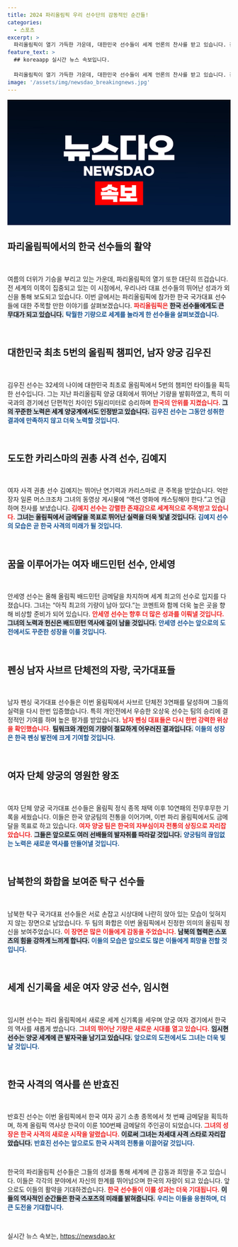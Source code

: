 ```yaml
---
title: 2024 파리올림픽 우리 선수단의 감동적인 순간들!
categories:
  - 스포츠
excerpt: >
  파리올림픽이 열기 가득한 가운데, 대한민국 선수들이 세계 언론의 찬사를 받고 있습니다. 김우진, 김예지 등 스타 선수들은 역대급 기록을 세우며 한국의 위상을 높이고 있습니다! 클릭해 확인해보세요!
feature_text: >
  ## koreaapp 실시간 뉴스 속보입니다.

  파리올림픽이 열기 가득한 가운데, 대한민국 선수들이 세계 언론의 찬사를 받고 있습니다. 김우진, 김예지 등 스타 선수들은 역대급 기록을 세우며 한국의 위상을 높이고 있습니다! 클릭해 확인해보세요!
image: '/assets/img/newsdao_breakingnews.jpg'
---
```


<p><img src="/assets/img/newsdao_breakingnews.jpg" alt="koreaapp 속보" /></p>

<h2 data-ke-size="size26">파리올림픽에서의 한국 선수들의 활약</h2>

<p data-ke-size="size16">&nbsp;</p>

<p>여름의 더위가 기승을 부리고 있는 가운데, 파리올림픽의 열기 또한 대단히 뜨겁습니다. 전 세계의 이목이 집중되고 있는 이 시점에서, 우리나라 대표 선수들의 뛰어난 성과가 외신을 통해 보도되고 있습니다. 이번 글에서는 파리올림픽에 참가한 한국 국가대표 선수들에 대한 주목할 만한 이야기를 살펴보겠습니다. <b><span style="color: #ee2323;">파리올림픽은</span></b> <b><span style="background-color: #21538527;">한국 선수들에게도 큰 무대가 되고 있습니다.</span></b> <b><span style="color: #1a5490;">탁월한 기량으로 세계를 놀라게 한 선수들을 살펴보겠습니다.</span></b></p>

<p data-ke-size="size16">&nbsp;</p>

<h2 data-ke-size="size26">대한민국 최초 5번의 올림픽 챔피언, 남자 양궁 김우진</h2>

<p data-ke-size="size16">&nbsp;</p>

<p>김우진 선수는 32세의 나이에 대한민국 최초로 올림픽에서 5번의 챔피언 타이틀을 획득한 선수입니다. 그는 지난 파리올림픽 양궁 대회에서 뛰어난 기량을 발휘하였고, 특히 미국과의 경기에선 단편적인 차이인 5밀리미터로 승리하며 <b><span style="color: #ee2323;">한국의 안위를 지켰습니다.</span></b> <b><span style="background-color: #21538527;">그의 꾸준한 노력은 세계 양궁계에서도 인정받고 있습니다.</span></b> <b><span style="color: #1a5490;">김우진 선수는 그동안 성취한 결과에 만족하지 않고 더욱 노력할 것입니다.</span></b></p>

<p data-ke-size="size16">&nbsp;</p>

<h2 data-ke-size="size26">도도한 카리스마의 권총 사격 선수, 김예지</h2>

<p data-ke-size="size16">&nbsp;</p>

<p>여자 사격 권총 선수 김예지는 뛰어난 연기력과 카리스마로 큰 주목을 받았습니다. 억만장자 일론 머스크조차 그녀의 동영상 게시물에 “액션 영화에 캐스팅해야 한다.”고 언급하며 찬사를 보냈습니다. <b><span style="color: #ee2323;">김예지 선수는 강렬한 존재감으로 세계적으로 주목받고 있습니다.</span></b> <b><span style="background-color: #21538527;">그녀는 올림픽에서 금메달을 목표로 뛰어난 실력을 더욱 빛낼 것입니다.</span></b> <b><span style="color: #1a5490;">김예지 선수의 모습은 곧 한국 사격의 미래가 될 것입니다.</span></b></p>

<p data-ke-size="size16">&nbsp;</p>

<h2 data-ke-size="size26">꿈을 이루어가는 여자 배드민턴 선수, 안세영</h2>

<p data-ke-size="size16">&nbsp;</p>

<p>안세영 선수는 올해 올림픽 배드민턴 금메달을 차지하며 세계 최고의 선수로 입지를 다졌습니다. 그녀는 “아직 최고의 기량이 남아 있다.”는 코멘트와 함께 더욱 높은 곳을 향해 비상할 준비가 되어 있습니다. <b><span style="color: #ee2323;">안세영 선수는 향후 더 많은 성과를 이뤄낼 것입니다.</span></b> <b><span style="background-color: #21538527;">그녀의 노력과 헌신은 배드민턴 역사에 길이 남을 것입니다.</span></b> <b><span style="color: #1a5490;">안세영 선수는 앞으로의 도전에서도 꾸준한 성장을 이룰 것입니다.</span></b></p>

<p data-ke-size="size16">&nbsp;</p>

<h2 data-ke-size="size26">펜싱 남자 사브르 단체전의 자랑, 국가대표들</h2>

<p data-ke-size="size16">&nbsp;</p>

<p>남자 펜싱 국가대표 선수들은 이번 올림픽에서 사브르 단체전 3연패를 달성하며 그들의 실력을 다시 한번 입증했습니다. 특히 개인전에서 우승한 오상욱 선수는 팀의 승리에 결정적인 기여를 하며 높은 평가를 받았습니다. <b><span style="color: #ee2323;">남자 펜싱 대표들은 다시 한번 강력한 위상을 확인했습니다.</span></b> <b><span style="background-color: #21538527;">팀워크와 개인의 기량이 절묘하게 어우러진 결과입니다.</span></b> <b><span style="color: #1a5490;">이들의 성장은 한국 펜싱 발전에 크게 기여할 것입니다.</span></b></p>

<p data-ke-size="size16">&nbsp;</p>

<h2 data-ke-size="size26">여자 단체 양궁의 영원한 왕조</h2>

<p data-ke-size="size16">&nbsp;</p>

<p>여자 단체 양궁 국가대표 선수들은 올림픽 정식 종목 채택 이후 10연패의 전무후무한 기록을 세웠습니다. 이들은 한국 양궁팀의 전통을 이어가며, 이번 파리 올림픽에서도 금메달을 목표로 하고 있습니다. <b><span style="color: #ee2323;">여자 양궁 팀은 한국의 자부심이자 전통의 상징으로 자리잡았습니다.</span></b> <b><span style="background-color: #21538527;">그들은 앞으로도 여러 선배들의 발자취를 따라갈 것입니다.</span></b> <b><span style="color: #1a5490;">양궁팀의 끊임없는 노력은 새로운 역사를 만들어낼 것입니다.</span></b></p>

<p data-ke-size="size16">&nbsp;</p>

<h2 data-ke-size="size26">남북한의 화합을 보여준 탁구 선수들</h2>

<p data-ke-size="size16">&nbsp;</p>

<p>남북한 탁구 국가대표 선수들은 서로 손잡고 시상대에 나란히 앉아 있는 모습이 잊혀지지 않는 장면으로 남았습니다. 두 팀의 화합은 이번 올림픽에서 진정한 의미의 올림픽 정신을 보여주었습니다. <b><span style="color: #ee2323;">이 장면은 많은 이들에게 감동을 주었습니다.</span></b> <b><span style="background-color: #21538527;">남북의 협력은 스포츠의 힘을 강하게 느끼게 합니다.</span></b> <b><span style="color: #1a5490;">이들의 모습은 앞으로도 많은 이들에게 희망을 전할 것입니다.</span></b></p>

<p data-ke-size="size16">&nbsp;</p>

<h2 data-ke-size="size26">세계 신기록을 세운 여자 양궁 선수, 임시현</h2>

<p data-ke-size="size16">&nbsp;</p>

<p>임시현 선수는 파리 올림픽에서 새로운 세계 신기록을 세우며 양궁 여자 경기에서 한국의 역사를 새롭게 썼습니다. <b><span style="color: #ee2323;">그녀의 뛰어난 기량은 새로운 시대를 열고 있습니다.</span></b> <b><span style="background-color: #21538527;">임시현 선수는 양궁 세계에 큰 발자국을 남기고 있습니다.</span></b> <b><span style="color: #1a5490;">앞으로의 도전에서도 그녀는 더욱 빛날 것입니다.</span></b></p>

<p data-ke-size="size16">&nbsp;</p>

<h2 data-ke-size="size26">한국 사격의 역사를 쓴 반효진</h2>

<p data-ke-size="size16">&nbsp;</p>

<p>반효진 선수는 이번 올림픽에서 한국 여자 공기 소총 종목에서 첫 번째 금메달을 획득하며, 하계 올림픽 역사상 한국이 이룬 100번째 금메달의 주인공이 되었습니다. <b><span style="color: #ee2323;">그녀의 성장은 한국 사격의 새로운 시작을 알렸습니다.</span></b> <b><span style="background-color: #21538527;">이로써 그녀는 차세대 사격 스타로 자리잡았습니다.</span></b> <b><span style="color: #1a5490;">반효진 선수는 앞으로도 한국 사격의 전통을 이끌어갈 것입니다.</span></b></p>

<p data-ke-size="size16">&nbsp;</p>

<p>한국의 파리올림픽 선수들은 그들의 성과를 통해 세계에 큰 감동과 희망을 주고 있습니다. 이들은 각각의 분야에서 자신의 한계를 뛰어넘으며 한국의 자랑이 되고 있습니다. 앞으로도 이들의 활약을 기대하겠습니다. <b><span style="color: #ee2323;">한국 선수들이 이룰 성과는 더욱 기대됩니다.</span></b> <b><span style="background-color: #21538527;">이들의 역사적인 순간들은 한국 스포츠의 미래를 밝혀줍니다.</span></b> <b><span style="color: #1a5490;">우리는 이들을 응원하며, 더 큰 도전을 기대합니다.</span></b> </p>

<p data-ke-size="size16">&nbsp;</p>
실시간 뉴스 속보는, <a href="https://newsdao.kr" rel="dofollow">https://newsdao.kr</a>



